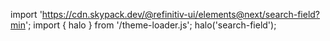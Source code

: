 <!--
type: template
name: search-field
-->

import 'https://cdn.skypack.dev/@refinitiv-ui/elements@next/search-field?min';
import { halo } from '/theme-loader.js';
halo('search-field');